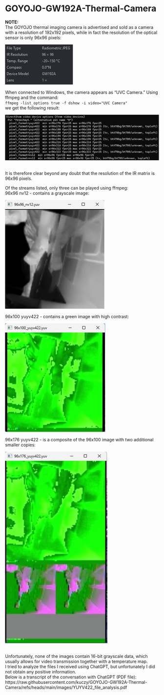 # GOYOJO-GW192A-Thermal-Camera

<p>
<b>NOTE:</b>
<br>The GOYOJO thermal imaging camera is advertised and sold as a camera with a resolution of 192x192 pixels, while in fact the resolution of the optical sensor is only 96x96 pixels:

![alt text](https://raw.githubusercontent.com/kuczy/GOYOJO-GW192A-Thermal-Camera/refs/heads/main/images/camera_resolution.jpg "Camera resolurion")

<p>When connected to Windows, the camera appears as “UVC Camera.” Using ffmpeg and the command:
<br><code>ffmpeg -list_options true -f dshow -i video="UVC Camera"</code>
<br>we get the following result:

![alt text](https://raw.githubusercontent.com/kuczy/GOYOJO-GW192A-Thermal-Camera/refs/heads/main/images/camera_resolution_ffmpeg.jpg "Camera resolurion ffmpeg")

<br>It is therefore clear beyond any doubt that the resolution of the IR matrix is 96x96 pixels.
</p>
<p>Of the streams listed, only three can be played using ffmpeg:
<br>96x96 nv12 - contains a grayscale image:

![alt text](https://raw.githubusercontent.com/kuczy/GOYOJO-GW192A-Thermal-Camera/refs/heads/main/images/96x96_nv12.jpg "96x96_nv12.jpg")

96x100 yuyv422 - contains a green image with high contrast:

![alt text](https://raw.githubusercontent.com/kuczy/GOYOJO-GW192A-Thermal-Camera/refs/heads/main/images/96x100_yuyv422.jpg "96x100_yuyv422.jpg")

96x176 yuyv422 - is a composite of the 96x100 image with two additional smaller copies:

![alt text](https://raw.githubusercontent.com/kuczy/GOYOJO-GW192A-Thermal-Camera/refs/heads/main/images/96x176_yuyv422.jpg "96x176_yuyv422.jpg")

</p>
<p>
<br>Unfortunately, none of the images contain 16-bit grayscale data, which usually allows for video transmission together with a temperature map.
<br>I tried to analyze the files I received using ChatGPT, but unfortunately I did not obtain any positive information.
<br>Below is a transcript of the conversation with ChatGPT (PDF file):
<br>https://raw.githubusercontent.com/kuczy/GOYOJO-GW192A-Thermal-Camera/refs/heads/main/images/YUYV422_file_analysis.pdf
</p>
